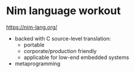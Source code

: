 # Nim language workout

https://nim-lang.org/

* backed with C source-level translation:
  * portable
  * corporate/production friendly
  * applicable for low-end embedded systems
* metaprogramming
